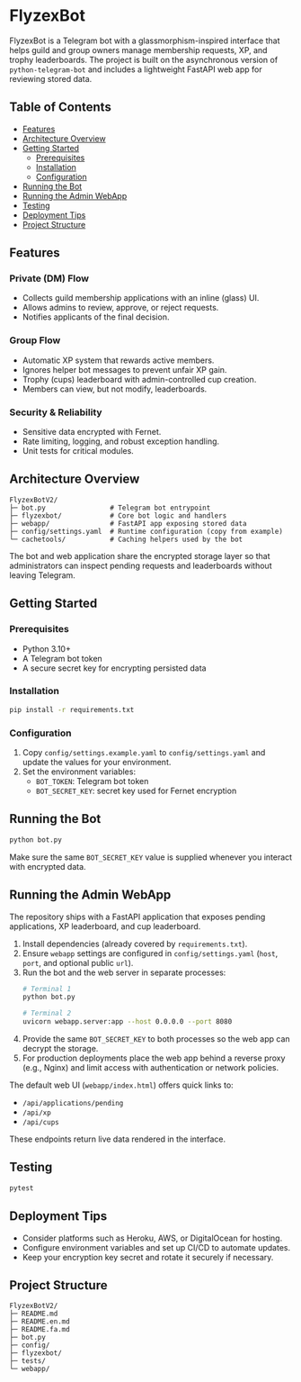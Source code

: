 # FlyzexBot

FlyzexBot is a Telegram bot with a glassmorphism-inspired interface that helps guild and group owners manage membership requests, XP, and trophy leaderboards. The project is built on the asynchronous version of `python-telegram-bot` and includes a lightweight FastAPI web app for reviewing stored data.

## Table of Contents
- [Features](#features)
- [Architecture Overview](#architecture-overview)
- [Getting Started](#getting-started)
  - [Prerequisites](#prerequisites)
  - [Installation](#installation)
  - [Configuration](#configuration)
- [Running the Bot](#running-the-bot)
- [Running the Admin WebApp](#running-the-admin-webapp)
- [Testing](#testing)
- [Deployment Tips](#deployment-tips)
- [Project Structure](#project-structure)

## Features
### Private (DM) Flow
- Collects guild membership applications with an inline (glass) UI.
- Allows admins to review, approve, or reject requests.
- Notifies applicants of the final decision.

### Group Flow
- Automatic XP system that rewards active members.
- Ignores helper bot messages to prevent unfair XP gain.
- Trophy (cups) leaderboard with admin-controlled cup creation.
- Members can view, but not modify, leaderboards.

### Security & Reliability
- Sensitive data encrypted with Fernet.
- Rate limiting, logging, and robust exception handling.
- Unit tests for critical modules.

## Architecture Overview
```
FlyzexBotV2/
├─ bot.py                # Telegram bot entrypoint
├─ flyzexbot/            # Core bot logic and handlers
├─ webapp/               # FastAPI app exposing stored data
├─ config/settings.yaml  # Runtime configuration (copy from example)
└─ cachetools/           # Caching helpers used by the bot
```

The bot and web application share the encrypted storage layer so that administrators can inspect pending requests and leaderboards without leaving Telegram.

## Getting Started
### Prerequisites
- Python 3.10+
- A Telegram bot token
- A secure secret key for encrypting persisted data

### Installation
```bash
pip install -r requirements.txt
```

### Configuration
1. Copy `config/settings.example.yaml` to `config/settings.yaml` and update the values for your environment.
2. Set the environment variables:
   - `BOT_TOKEN`: Telegram bot token
   - `BOT_SECRET_KEY`: secret key used for Fernet encryption

## Running the Bot
```bash
python bot.py
```

Make sure the same `BOT_SECRET_KEY` value is supplied whenever you interact with encrypted data.

## Running the Admin WebApp
The repository ships with a FastAPI application that exposes pending applications, XP leaderboard, and cup leaderboard.

1. Install dependencies (already covered by `requirements.txt`).
2. Ensure `webapp` settings are configured in `config/settings.yaml` (`host`, `port`, and optional public `url`).
3. Run the bot and the web server in separate processes:
   ```bash
   # Terminal 1
   python bot.py

   # Terminal 2
   uvicorn webapp.server:app --host 0.0.0.0 --port 8080
   ```
4. Provide the same `BOT_SECRET_KEY` to both processes so the web app can decrypt the storage.
5. For production deployments place the web app behind a reverse proxy (e.g., Nginx) and limit access with authentication or network policies.

The default web UI (`webapp/index.html`) offers quick links to:
- `/api/applications/pending`
- `/api/xp`
- `/api/cups`

These endpoints return live data rendered in the interface.

## Testing
```bash
pytest
```

## Deployment Tips
- Consider platforms such as Heroku, AWS, or DigitalOcean for hosting.
- Configure environment variables and set up CI/CD to automate updates.
- Keep your encryption key secret and rotate it securely if necessary.

## Project Structure
```
FlyzexBotV2/
├─ README.md
├─ README.en.md
├─ README.fa.md
├─ bot.py
├─ config/
├─ flyzexbot/
├─ tests/
└─ webapp/
```
